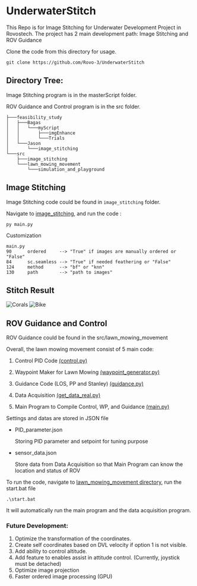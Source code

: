 # UnderwaterStitch
This Repo is for Image Stitching for Underwater Development Project in Rovostech. The project has 2 main development path: Image Stitching and ROV Guidance

Clone the code from this directory for usage.
``` terminal
git clone https://github.com/Rovo-3/UnderwaterStitch
```

## Directory Tree:

Image Stitching program is in the masterScript folder.

ROV Guidance and Control program is in the src folder.
```
├───feasibility_study
│   ├───Bagas
│   │   └───myScript
│   │       ├───imgEnhance
│   │       └───Trials
│   └───Jason
│       └───image_stitching
└───src
    ├───image_stitching
    └───lawn_mowing_movement
        └───simulation_and_playground
```
## Image Stitching
Image Stitching code could be found in `image_stitching` folder.

Navigate to [image_stitching](./src/image_stitching/), and run the code : 
```
py main.py
```
Customization 
```
main.py
90      ordered     --> "True" if images are manually ordered or "False" 
84      sc.seamless --> "True" if needed feathering or "False"
124     method      --> "bf" or "knn"
130     path        --> "path to images"
```

## Stitch Result

![Corals](./asset/11-21-2024-10-54-45_st_AlreadyOrdered_bf_FeatherTrue.png)
![Bike](./asset/11-21-2024-14-14-56_st_AlreadyOrdered_bf_FeatherTrue.png)

## ROV Guidance and Control
ROV Guidance could be found in the src/lawn_mowing_movement

Overall, the lawn mowing movement consist of 5 main code:
1. Control PID Code [(control.py)](./src/lawn_mowing_movement/control.py)

2. Waypoint Maker for Lawn Mowing [(waypoint_generator.py)](./src/lawn_mowing_movement/waypoint_generator.py)

3. Guidance Code (LOS, PP and Stanley) [(guidance.py)](./src/lawn_mowing_movement/guidance.py)

4. Data Acquisition [(get_data_real.py)](./src/lawn_mowing_movement/get_data_real.py)

5. Main Program to Compile Control, WP, and Guidance [(main.py)](./src/lawn_mowing_movement/main.py)

Settings and datas are stored in JSON file
- PID_parameter.json

    Storing PID parameter and setpoint for tuning purpose

- sensor_data.json

    Store data from Data Acquisition so that Main Program can know the location and status of ROV


To run the code, navigate to [lawn_mowing_movement directory](./src/lawn_mowing_movement/), run the start.bat file

```console
.\start.bat
```
It will automatically run the main program and the data acquisition program.

### Future Development:

1. Optimize the transformation of the coordinates.
2. Create self coordinates based on DVL velocity if option 1 is not visible.
3. Add ability to control altitude.
4. Add feature to enables assist in attitude control. (Currently, joystick must be detached)
5. Optimize image projection
6. Faster ordered image processing (GPU)